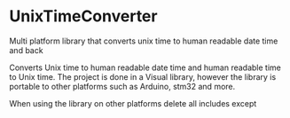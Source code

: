 # UnixTimeConverter
Multi platform library that converts unix time to human readable date time and back

Converts Unix time to human readable date time and human readable time to Unix time. The project is done in a Visual library, however the
library is portable to other platforms such as Arduino, stm32 and more.

When using the library on other platforms delete all includes except <stdint>
